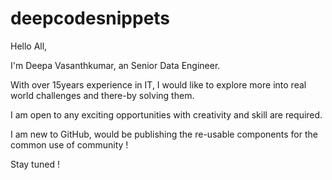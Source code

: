 # deepcodesnippets

Hello All, 

I'm Deepa Vasanthkumar, an Senior Data Engineer. 

With over 15years experience in IT, I would like to explore more into real world challenges and there-by solving them.

I am open to any exciting opportunities with creativity and skill are required. 

I am new to GitHub, would be publishing the re-usable components for the common use of community !

Stay tuned !
